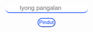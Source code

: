 <html>
<body>
<center>
<input type="text" placeholder="&nbsp;&nbsp;&nbsp;&nbsp;&nbsp;&nbsp;&nbsp;&nbsp;Iyong pangalan" id="name">
<br>
</br>
<input type="button" value="Pindut" onClick="testing();">
</center>
<style type="text/css">
center {
  margin-top: 300px;
}
input[type="button"] {
  color: rgb(0,64,255);
  background-color: white;
  border-color: rgb(0,64,255);
  font-size: 17px;
  border-radius: 25px;
  padding: 3px;
}
input[type="text"] {
  background-color: white;
  border-top: none;
  border-left: none;
  border-right: none;
  border-color: rgb(0,64,255);
  font-size: 20px;
  border-radius: 25px;
  padding:3px;
}
</style>
<script type="text/javascript">
function testing() {
  var nam = document.getElementById("name").value;
  if (nam.length >= 1) {
    var num = Math.floor(Math.random() * 100) + 1;
    alert(nam + " Is " + num + "% Handsome\n" + checks(num));
  } else {
    alert("Bawal ang blangko be!");
  }
}
function checks(num) {
  if (num >= 40 && num <= 60) {
    return "Satingin ko ikaw ay normal.";
  }
  else if (num <= 40 && num >= 0) {
    return "Pasensya be ikaw ay panget!";
  }
  else if (num >= 60 && num <= 100) {
    return "Napaka CUTE mo!";
  }
  else {
    return "HMMMM...";
  }
}
</script>
</body>
</html>
